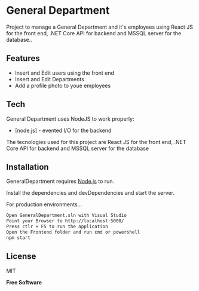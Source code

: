 # General Department

Project to manage a General Department and it's employees using React JS for the front end,
.NET Core API for backend and MSSQL server for the database..

## Features

- Insert and Edit users using the front end
- Insert and Edit Departments
- Add a profile photo to youe employees

## Tech

General Department uses NodeJS to work properly:

- [node.js] - evented I/O for the backend

The tecnologies used for this project are React JS for the front end,
.NET Core API for backend and MSSQL server for the database

## Installation

GeneralDepartment requires [Node.js](https://nodejs.org/) to run.

Install the dependencies and devDependencies and start the server.

For production environments...

```sh
Open GeneralDepartment.sln with Visual Studio
Point your Browser to http://localhost:5000/
Press ctlr + F5 to run the application
Open the Frontend folder and run cmd or powershell
npm start
```

## License

MIT

**Free Software**



